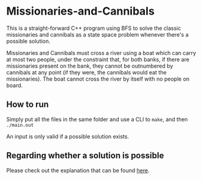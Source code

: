 # Missionaries-and-Cannibals

This is a straight-forward C++ program using BFS to solve the classic missionaries and cannibals as a state space problem whenever there's a possible solution.

Missionaries and Cannibals must cross a river using a boat which can carry at most two people, under the constraint that, for both banks, if there are missionaries present on the bank, they cannot be outnumbered by cannibals at any point (if they were, the cannibals would eat the missionaries). The boat cannot cross the river by itself with no people on board.

## How to run
Simply put all the files in the same folder and use a CLI to `make`, and then `./main.out`

An input is only valid if a possible solution exists.

## Regarding whether a solution is possible

Please check out the explanation that can be found [here](https://puzzling.stackexchange.com/questions/55154/when-do-missionaries-and-cannibals-problems-have-solutions).

